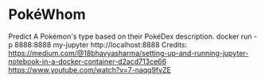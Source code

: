 # PokéWhom
Predict A Pokémon's type based on their PokéDex description.
docker run -p 8888:8888 my-jupyter
http://localhost:8888
Credits:
https://medium.com/@18bhavyasharma/setting-up-and-running-jupyter-notebook-in-a-docker-container-d2acd713ce66
https://www.youtube.com/watch?v=7-naqq9fvZE
